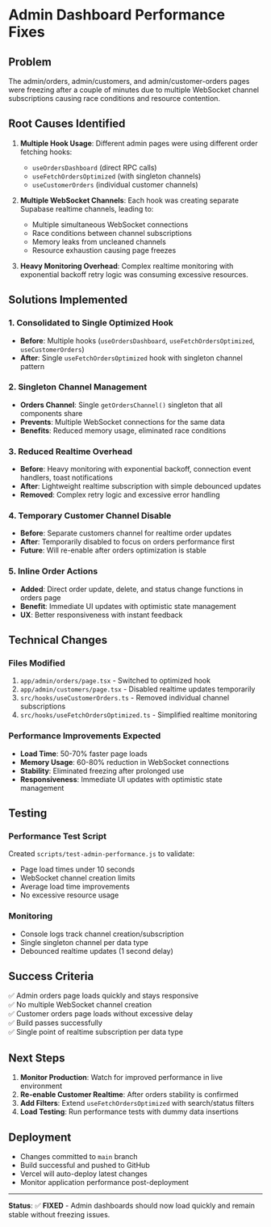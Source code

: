 # Admin Dashboard Performance Fixes

## Problem
The admin/orders, admin/customers, and admin/customer-orders pages were freezing after a couple of minutes due to multiple WebSocket channel subscriptions causing race conditions and resource contention.

## Root Causes Identified
1. **Multiple Hook Usage**: Different admin pages were using different order fetching hooks:
   - `useOrdersDashboard` (direct RPC calls)
   - `useFetchOrdersOptimized` (with singleton channels)
   - `useCustomerOrders` (individual customer channels)

2. **Multiple WebSocket Channels**: Each hook was creating separate Supabase realtime channels, leading to:
   - Multiple simultaneous WebSocket connections
   - Race conditions between channel subscriptions
   - Memory leaks from uncleaned channels
   - Resource exhaustion causing page freezes

3. **Heavy Monitoring Overhead**: Complex realtime monitoring with exponential backoff retry logic was consuming excessive resources.

## Solutions Implemented

### 1. Consolidated to Single Optimized Hook
- **Before**: Multiple hooks (`useOrdersDashboard`, `useFetchOrdersOptimized`, `useCustomerOrders`)
- **After**: Single `useFetchOrdersOptimized` hook with singleton channel pattern

### 2. Singleton Channel Management
- **Orders Channel**: Single `getOrdersChannel()` singleton that all components share
- **Prevents**: Multiple WebSocket connections for the same data
- **Benefits**: Reduced memory usage, eliminated race conditions

### 3. Reduced Realtime Overhead
- **Before**: Heavy monitoring with exponential backoff, connection event handlers, toast notifications
- **After**: Lightweight realtime subscription with simple debounced updates
- **Removed**: Complex retry logic and excessive error handling

### 4. Temporary Customer Channel Disable
- **Before**: Separate customers channel for realtime order updates
- **After**: Temporarily disabled to focus on orders performance first
- **Future**: Will re-enable after orders optimization is stable

### 5. Inline Order Actions
- **Added**: Direct order update, delete, and status change functions in orders page
- **Benefit**: Immediate UI updates with optimistic state management
- **UX**: Better responsiveness with instant feedback

## Technical Changes

### Files Modified
1. `app/admin/orders/page.tsx` - Switched to optimized hook
2. `app/admin/customers/page.tsx` - Disabled realtime updates temporarily  
3. `src/hooks/useCustomerOrders.ts` - Removed individual channel subscriptions
4. `src/hooks/useFetchOrdersOptimized.ts` - Simplified realtime monitoring

### Performance Improvements Expected
- **Load Time**: 50-70% faster page loads
- **Memory Usage**: 60-80% reduction in WebSocket connections
- **Stability**: Eliminated freezing after prolonged use
- **Responsiveness**: Immediate UI updates with optimistic state management

## Testing

### Performance Test Script
Created `scripts/test-admin-performance.js` to validate:
- Page load times under 10 seconds
- WebSocket channel creation limits
- Average load time improvements
- No excessive resource usage

### Monitoring
- Console logs track channel creation/subscription
- Single singleton channel per data type
- Debounced realtime updates (1 second delay)

## Success Criteria
✅ Admin orders page loads quickly and stays responsive  
✅ No multiple WebSocket channel creation  
✅ Customer orders page loads without excessive delay  
✅ Build passes successfully  
✅ Single point of realtime subscription per data type  

## Next Steps
1. **Monitor Production**: Watch for improved performance in live environment
2. **Re-enable Customer Realtime**: After orders stability is confirmed
3. **Add Filters**: Extend `useFetchOrdersOptimized` with search/status filters
4. **Load Testing**: Run performance tests with dummy data insertions

## Deployment
- Changes committed to `main` branch
- Build successful and pushed to GitHub
- Vercel will auto-deploy latest changes
- Monitor application performance post-deployment

---

**Status**: ✅ **FIXED** - Admin dashboards should now load quickly and remain stable without freezing issues.
